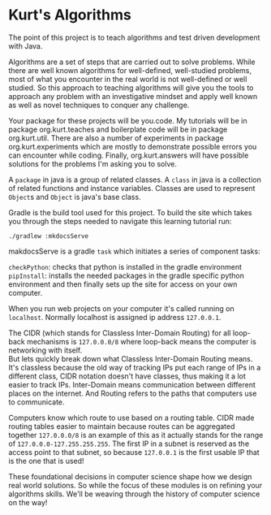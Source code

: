 # Kurt's Algorithms

The point of this project is to teach algorithms and test driven development with Java.

Algorithms are a set of steps that are carried out to solve problems.
While there are well known algorithms for well-defined,
well-studied problems, most of what you encounter in the real world is not
well-defined or well studied.  So this approach to teaching algorithms will
give you the tools to approach any problem with an investigative mindset
and apply well known as well as novel techniques to conquer any challenge.

Your package for these projects will be you.code. My tutorials will be in package
org.kurt.teaches and boilerplate code will be in package org.kurt.util.
There are also a number of experiments in package org.kurt.experiments which are
mostly to demonstrate possible errors you can encounter while coding.
Finally, org.kurt.answers will have possible solutions for the problems
I'm asking you to solve.  

A `package` in java is a group of related classes.  A `class` in java is 
a collection of related functions and instance variables.  Classes 
are used to represent `Object`s and `Object` is java's base class.


Gradle is the build tool used for this project.  To build the site which
takes you through the steps needed to navigate this learning tutorial run:

`./gradlew :mkdocsServe`

makdocsServe is a gradle `task` which initiates a series of component tasks:

`checkPython`: checks that python is installed in the gradle environment
`pipInstall`: installs the needed packages in the gradle specific python environment
and then finally sets up the site for access on your own computer.

When you run web projects on your computer it's called running on `localhost`.  Normally
localhost is assigned ip address `127.0.0.1`.  

The CIDR (which stands for Classless Inter-Domain Routing) for all loop-back mechanisms
is `127.0.0.0/8` where loop-back means the computer is networking with itself.  
But lets quickly break down what Classless Inter-Domain Routing means.  It's classless
because the old way of tracking IPs put each range of IPs in a different class, CIDR notation doesn't
have classes, thus making it a lot easier to track IPs.  Inter-Domain means communication between different
places on the internet.  And Routing refers to the paths that computers use to communicate.

Computers know which route to use based on a routing table.  CIDR made routing tables easier
to maintain because routes can be aggregated together `127.0.0.0/8` is an example of this
as it actually stands for the range of `127.0.0.0-127.255.255.255`.  The first IP in a subnet
is reserved as the access point to that subnet, so because `127.0.0.1` is the first usable
IP that is the one that is used!

These foundational decisions in computer science shape how we design real world solutions.
So while the focus of these modules is on refining your algorithms skills.  We'll be
weaving through the history of computer science on the way! 